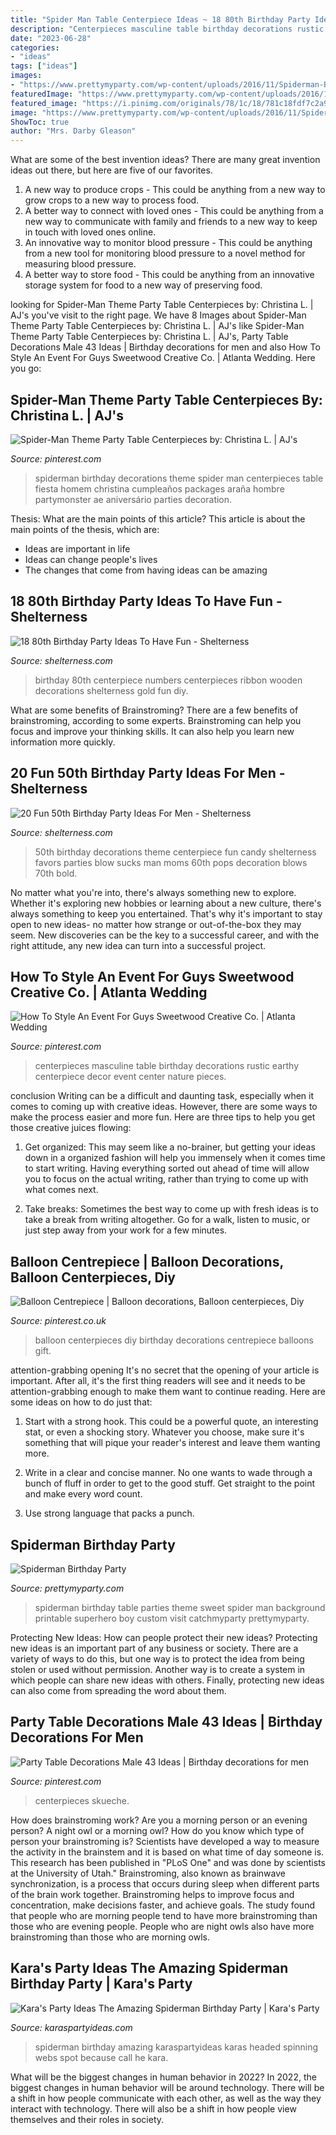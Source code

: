 ```yaml
---
title: "Spider Man Table Centerpiece Ideas ~ 18 80th Birthday Party Ideas To Have Fun"
description: "Centerpieces masculine table birthday decorations rustic earthy centerpiece decor event center nature pieces"
date: "2023-06-28"
categories:
- "ideas"
tags: ["ideas"]
images:
- "https://www.prettymyparty.com/wp-content/uploads/2016/11/Spiderman-Background.jpg"
featuredImage: "https://www.prettymyparty.com/wp-content/uploads/2016/11/Spiderman-Background.jpg"
featured_image: "https://i.pinimg.com/originals/78/1c/18/781c18fdf7c2a947f07622ec642f5670.jpg"
image: "https://www.prettymyparty.com/wp-content/uploads/2016/11/Spiderman-Background.jpg"
ShowToc: true
author: "Mrs. Darby Gleason"
---
```



What are some of the best invention ideas?
There are many great invention ideas out there, but here are five of our favorites. 
1. A new way to produce crops - This could be anything from a new way to grow crops to a new way to process food. 
2. A better way to connect with loved ones - This could be anything from a new way to communicate with family and friends to a new way to keep in touch with loved ones online. 
3. An innovative way to monitor blood pressure - This could be anything from a new tool for monitoring blood pressure to a novel method for measuring blood pressure. 
4. A better way to store food - This could be anything from an innovative storage system for food to a new way of preserving food. 

	

		
looking for Spider-Man Theme Party Table Centerpieces by: Christina L. | AJ&#039;s you've visit to the right page. We have 8 Images about Spider-Man Theme Party Table Centerpieces by: Christina L. | AJ&#039;s like Spider-Man Theme Party Table Centerpieces by: Christina L. | AJ&#039;s, Party Table Decorations Male 43 Ideas | Birthday decorations for men and also How To Style An Event For Guys Sweetwood Creative Co. | Atlanta Wedding. Here you go:
		
    
## Spider-Man Theme Party Table Centerpieces By: Christina L. | AJ&#039;s

<img loading=lazy src="https://i.pinimg.com/736x/8c/35/b9/8c35b902e5f13462741a0c258e501f23--spiderman-birthday-th-birthday.jpg?b=t" onerror="this.onerror=null;this.src='https://tse4.mm.bing.net/th?id=OIP.T6o-wVW4YbPmlQkjto8EcwHaJ3&amp;pid=15.1';" alt="Spider-Man Theme Party Table Centerpieces by: Christina L. | AJ&#039;s">

_Source: pinterest.com_

>spiderman birthday decorations theme spider man centerpieces table fiesta homem christina cumpleaños packages araña hombre partymonster ae aniversário parties decoration. 

	

Thesis: What are the main points of this article?
This article is about the main points of the thesis, which are: 
- Ideas are important in life
- Ideas can change people's lives
- The changes that come from having ideas can be amazing

    
## 18 80th Birthday Party Ideas To Have Fun - Shelterness

<img loading=lazy src="http://i.shelterness.com/2017/02/03-80th-birthday-centerpiece-with-wooden-numbers-and-ribbon.jpg" onerror="this.onerror=null;this.src='https://tse3.mm.bing.net/th?id=OIP.Mya7Ow8JeuFz2khBPmhFqQHaJ4&amp;pid=15.1';" alt="18 80th Birthday Party Ideas To Have Fun - Shelterness">

_Source: shelterness.com_

>birthday 80th centerpiece numbers centerpieces ribbon wooden decorations shelterness gold fun diy. 

	

What are some benefits of Brainstroming?
There are a few benefits of brainstroming, according to some experts. Brainstroming can help you focus and improve your thinking skills. It can also help you learn new information more quickly.

    
## 20 Fun 50th Birthday Party Ideas For Men - Shelterness

<img loading=lazy src="http://i.shelterness.com/2017/02/08-bold-and-fun-candy-centerpiece.jpg" onerror="this.onerror=null;this.src='https://tse2.mm.bing.net/th?id=OIP.xP4HLNOUXOoKgiBhvsT-1AHaJy&amp;pid=15.1';" alt="20 Fun 50th Birthday Party Ideas For Men - Shelterness">

_Source: shelterness.com_

>50th birthday decorations theme centerpiece fun candy shelterness favors parties blow sucks man moms 60th pops decoration blows 70th bold. 

	

No matter what you're into, there's always something new to explore. Whether it's exploring new hobbies or learning about a new culture, there's always something to keep you entertained. That's why it's important to stay open to new ideas- no matter how strange or out-of-the-box they may seem. New discoveries can be the key to a successful career, and with the right attitude, any new idea can turn into a successful project.

    
## How To Style An Event For Guys Sweetwood Creative Co. | Atlanta Wedding

<img loading=lazy src="https://i.pinimg.com/736x/4b/30/d7/4b30d7556a09ede8c0d5bddef02bbb4f--manly-centerpieces-masculine-centerpieces.jpg" onerror="this.onerror=null;this.src='https://tse2.mm.bing.net/th?id=OIP.gWUgDygRLx8RrN0rNOBlMwHaLH&amp;pid=15.1';" alt="How To Style An Event For Guys Sweetwood Creative Co. | Atlanta Wedding">

_Source: pinterest.com_

>centerpieces masculine table birthday decorations rustic earthy centerpiece decor event center nature pieces. 

	

conclusion
Writing can be a difficult and daunting task, especially when it comes to coming up with creative ideas. However, there are some ways to make the process easier and more fun. Here are three tips to help you get those creative juices flowing:
1. Get organized: This may seem like a no-brainer, but getting your ideas down in a organized fashion will help you immensely when it comes time to start writing. Having everything sorted out ahead of time will allow you to focus on the actual writing, rather than trying to come up with what comes next.

2. Take breaks: Sometimes the best way to come up with fresh ideas is to take a break from writing altogether. Go for a walk, listen to music, or just step away from your work for a few minutes.

    
## Balloon Centrepiece | Balloon Decorations, Balloon Centerpieces, Diy

<img loading=lazy src="https://i.pinimg.com/736x/2a/34/e4/2a34e425adb10bff43a1fc40bff76b27.jpg" onerror="this.onerror=null;this.src='https://tse4.mm.bing.net/th?id=OIP.9ALtFOJEUmLZvBNx8fBMjwHaNK&amp;pid=15.1';" alt="Balloon Centrepiece | Balloon decorations, Balloon centerpieces, Diy">

_Source: pinterest.co.uk_

>balloon centerpieces diy birthday decorations centrepiece balloons gift. 

	

attention-grabbing opening
It's no secret that the opening of your article is important. After all, it's the first thing readers will see and it needs to be attention-grabbing enough to make them want to continue reading. Here are some ideas on how to do just that:
1. Start with a strong hook. This could be a powerful quote, an interesting stat, or even a shocking story. Whatever you choose, make sure it's something that will pique your reader's interest and leave them wanting more.

2. Write in a clear and concise manner. No one wants to wade through a bunch of fluff in order to get to the good stuff. Get straight to the point and make every word count.

3. Use strong language that packs a punch.

    
## Spiderman Birthday Party

<img loading=lazy src="https://www.prettymyparty.com/wp-content/uploads/2016/11/Spiderman-Background.jpg" onerror="this.onerror=null;this.src='https://tse4.mm.bing.net/th?id=OIP.iAjm8EEnAeVbbEG__8lEgwHaLH&amp;pid=15.1';" alt="Spiderman Birthday Party">

_Source: prettymyparty.com_

>spiderman birthday table parties theme sweet spider man background printable superhero boy custom visit catchmyparty prettymyparty. 

	

Protecting New Ideas: How can people protect their new ideas?
Protecting new ideas is an important part of any business or society. There are a variety of ways to do this, but one way is to protect the idea from being stolen or used without permission. Another way is to create a system in which people can share new ideas with others. Finally, protecting new ideas can also come from spreading the word about them.

    
## Party Table Decorations Male 43 Ideas | Birthday Decorations For Men

<img loading=lazy src="https://i.pinimg.com/originals/78/1c/18/781c18fdf7c2a947f07622ec642f5670.jpg" onerror="this.onerror=null;this.src='https://tse4.mm.bing.net/th?id=OIP.MJU3LLlTCsYYKJ1eny-ThQAAAA&amp;pid=15.1';" alt="Party Table Decorations Male 43 Ideas | Birthday decorations for men">

_Source: pinterest.com_

>centerpieces skueche. 

	

How does brainstroming work?
Are you a morning person or an evening person? A night owl or a morning owl? How do you know which type of person your brainstroming is? Scientists have developed a way to measure the activity in the brainstem and it is based on what time of day someone is. This research has been published in "PLoS One" and was done by scientists at the University of Utah."
Brainstroming, also known as brainwave synchronization, is a process that occurs during sleep when different parts of the brain work together. Brainstroming helps to improve focus and concentration, make decisions faster, and achieve goals. The study found that people who are morning people tend to have more brainstroming than those who are evening people. People who are night owls also have more brainstroming than those who are morning owls.

    
## Kara&#039;s Party Ideas The Amazing Spiderman Birthday Party | Kara&#039;s Party

<img loading=lazy src="http://karaspartyideas.com/wp-content/uploads/2017/11/Spiderman-Birthday-Party-via-Karas-Party-Ideas-KarasPartyIdeas.com8_.jpg" onerror="this.onerror=null;this.src='https://tse3.mm.bing.net/th?id=OIP.ZkEVNSX7I4qobMggFL2oqgHaJ3&amp;pid=15.1';" alt="Kara&#039;s Party Ideas The Amazing Spiderman Birthday Party | Kara&#039;s Party">

_Source: karaspartyideas.com_

>spiderman birthday amazing karaspartyideas karas headed spinning webs spot because call he kara. 

	

What will be the biggest changes in human behavior in 2022?
In 2022, the biggest changes in human behavior will be around technology. There will be a shift in how people communicate with each other, as well as the way they interact with technology. There will also be a shift in how people view themselves and their roles in society.

